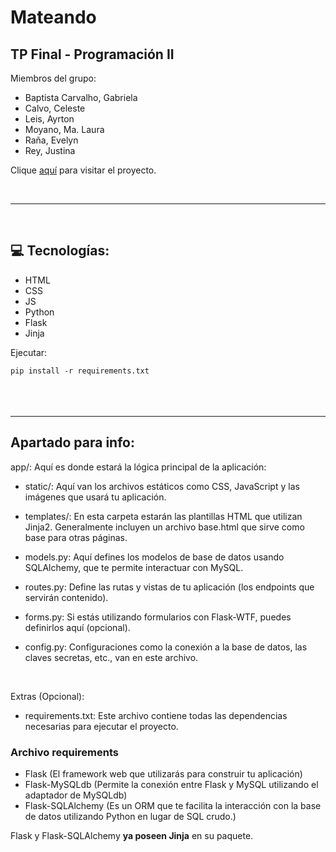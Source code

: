 <h1>Mateando</h1>
<h2>TP Final - Programación II</h2>

<p>Miembros del grupo:</p>
<ul>
<li>Baptista Carvalho, Gabriela</li>
<li>Calvo, Celeste</li>
<li>Leis, Ayrton</li>
<li>Moyano, Ma. Laura</li>
<li>Raña, Evelyn</li>
<li>Rey, Justina</li>
</ul>

<p>Clique <a href="https://ggabi40.github.io/UTN-FRRO-Programacion-II-Mateando/">aquí</a> para visitar el proyecto.</p>

<br>
<hr>
<br>
<h2>💻 Tecnologías:</h2>
<ul>
    <li>HTML</li>
    <li>CSS</li>
    <li>JS</li>
    <li>Python</li>
    <li>Flask</li>
    <li>Jinja</li>
</ul>

<p>Ejecutar:</p>
<code>pip install -r requirements.txt</code>



<br>
<br>
<br>
<br>

<hr>

<h2>Apartado para info:</h2>

<p>
 app/: Aquí es donde estará la lógica principal de la aplicación:

* static/: Aquí van los archivos estáticos como CSS, JavaScript y las imágenes que usará tu aplicación.

* templates/: En esta carpeta estarán las plantillas HTML que utilizan Jinja2. Generalmente incluyen un archivo base.html que sirve como base para otras páginas.

* models.py: Aquí defines los modelos de base de datos usando SQLAlchemy, que te permite interactuar con MySQL.

* routes.py: Define las rutas y vistas de tu aplicación (los endpoints que servirán contenido).

* forms.py: Si estás utilizando formularios con Flask-WTF, puedes definirlos aquí (opcional).

* config.py: Configuraciones como la conexión a la base de datos, las claves secretas, etc., van en este archivo.
</p>

<br>

<p>
Extras (Opcional):
</p>
<ul>
<li>requirements.txt: Este archivo contiene todas las dependencias necesarias para ejecutar el proyecto.</li>
</ul>

<h3>Archivo requirements</h3>
<ul>
<li>Flask (El framework web que utilizarás para construir tu aplicación)</li>
<li>Flask-MySQLdb (Permite la conexión entre Flask y MySQL utilizando el adaptador de MySQLdb)</li>
<li>Flask-SQLAlchemy (Es un ORM que te facilita la interacción con la base de datos utilizando Python en lugar de SQL crudo.)</li>
</ul>
<p>Flask y Flask-SQLAlchemy <b>ya poseen Jinja</b> en su paquete.</p>